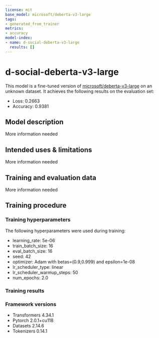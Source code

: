 ```yaml
---
license: mit
base_model: microsoft/deberta-v3-large
tags:
- generated_from_trainer
metrics:
- accuracy
model-index:
- name: d-social-deberta-v3-large
  results: []
---
```


<!-- This model card has been generated automatically according to the information the Trainer had access to. You
should probably proofread and complete it, then remove this comment. -->

# d-social-deberta-v3-large

This model is a fine-tuned version of [microsoft/deberta-v3-large](https://huggingface.co/microsoft/deberta-v3-large) on an unknown dataset.
It achieves the following results on the evaluation set:
- Loss: 0.2663
- Accuracy: 0.9381

## Model description

More information needed

## Intended uses & limitations

More information needed

## Training and evaluation data

More information needed

## Training procedure

### Training hyperparameters

The following hyperparameters were used during training:
- learning_rate: 5e-06
- train_batch_size: 16
- eval_batch_size: 16
- seed: 42
- optimizer: Adam with betas=(0.9,0.999) and epsilon=1e-08
- lr_scheduler_type: linear
- lr_scheduler_warmup_steps: 50
- num_epochs: 2.0

### Training results



### Framework versions

- Transformers 4.34.1
- Pytorch 2.0.1+cu118
- Datasets 2.14.6
- Tokenizers 0.14.1
